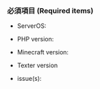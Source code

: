 ### 必須項目 (Required items)
<!--
もし提案などの場合は下の項目は無視して構いません。
If you propose a suggestion, you can ignore the items below.
-->
<!--
サーバー機のOSをご記入ください。例: Win10Home, CentOS6.2...
Please write here your machine OS. example: Win10Home, CentOS6.2 ...
-->
* ServerOS:

<!--
PHPのバージョンをご記入ください。例: php7.0.6 (64bit)
Please write your PHP-version. example: php7.0.9 (64bit)
-->
* PHP version:

<!--
お使いのマインクラフトのバージョンをご記入ください。例: MC:Win10Ed. v1.1.5
Please write the version of Minecraft you are using. example: MC:Win10Ed. v1.1.5
-->
* Minecraft version:

<!--
お使いのTexterのバージョンをご記入ください。 例: Texter v2.2.0
Please write the version of Texter you are using. Example: Texter v 2.2.0
-->
* Texter version

<!--
問題をできるだけ詳しく以下にご記入ください。
Please report the problem below in detail.
-->
* issue(s):

